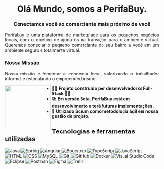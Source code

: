 <h1 align="center"> Olá Mundo, somos a PerifaBuy. </h1>
<h3 align="center"> Conectamos você ao comerciante mais próximo de você </h3>
<p align="justify"> Perifabuy é uma plataforma de marketplace para os pequenos negócios locais, com o objetivo de ajuda-os na transição para o ambiente virtual. Queremos conectar o pequeno comerciante do seu bairro a você em um ambiente seguro e totalmente virtual. </p>
  <h3> Nossa Missão</h3>
  <p align="justify"> Nossa missão é fomentar a economia local, valorizando o trabalhador informal e estimulando o empreendedorismo. </p>

  <img src="https://desenvolvimentoparaweb.com/app/uploads/2017/02/1487684242-desenvolvedores-devem-participar-do-processo-de-design.jpg" width="150" align="left">
  
- :man_technologist: **Projeto construido por desenvolvedorxs Full-Stack** :woman_technologist:
- :books: **Em versão Beta. PerifaBuy está em desenvolvimento e terá futuras implementações.**
- :book: **Utilizado Scrum como metodologia ágil em nossa gestão de projeto.**

<h2>Tecnologias e ferramentas utilizadas</h2>

  ![Java](https://img.shields.io/badge/Java-ED8B00?style=for-the-badge&logo=java&logoColor=white)
  ![Spring](https://img.shields.io/badge/Spring-6DB33F?style=for-the-badge&logo=spring&logoColor=white)
  ![Angular](https://img.shields.io/badge/Angular-DD0031?style=for-the-badge&logo=angular&logoColor=white)
  ![Bootstrap](https://img.shields.io/badge/Bootstrap-563D7C?style=for-the-badge&logo=bootstrap&logoColor=white)
  ![TypeScript](https://img.shields.io/badge/TypeScript-007ACC?style=for-the-badge&logo=typescript&logoColor=white)
  ![JavaScript](https://img.shields.io/badge/JavaScript-F7DF1E?style=for-the-badge&logo=javascript&logoColor=black)
  ![HTML](https://img.shields.io/badge/HTML-239120?style=for-the-badge&logo=html5&logoColor=white)
  ![CSS](https://img.shields.io/badge/CSS-239120?&style=for-the-badge&logo=css3&logoColor=white)
  ![MySQL](https://img.shields.io/badge/MySQL-00000F?style=for-the-badge&logo=mysql&logoColor=white)
  ![Git](https://img.shields.io/badge/Git-F05032?style=for-the-badge&logo=git&logoColor=white)
  ![GitHub](https://img.shields.io/badge/GitHub-100000?style=for-the-badge&logo=github&logoColor=white)
  ![Docker](https://img.shields.io/badge/Docker-2CA5E0?style=for-the-badge&logo=docker&logoColor=white)
  ![Visual Studio Code](https://img.shields.io/badge/-Visual%20Studio%20Code-333333?style=for-the-badge&logo=visual-studio-code&logoColor=007ACC)
  ![Eclipse](https://img.shields.io/badge/-Eclipse-333333?style=for-the-badge&logo=eclipse-ide&logoColor=2C2255)
  ![Postman](https://img.shields.io/badge/-Postman-333333?style=for-the-badge&logo=postman)
  ![Figma](https://img.shields.io/badge/-Figma-333333?style=for-the-badge&logo=figma&logoColor=007ACC)
  ![Trello](https://img.shields.io/badge/-Trello-333333?style=for-the-badge&logo=trello&logoColor=007ACC)
